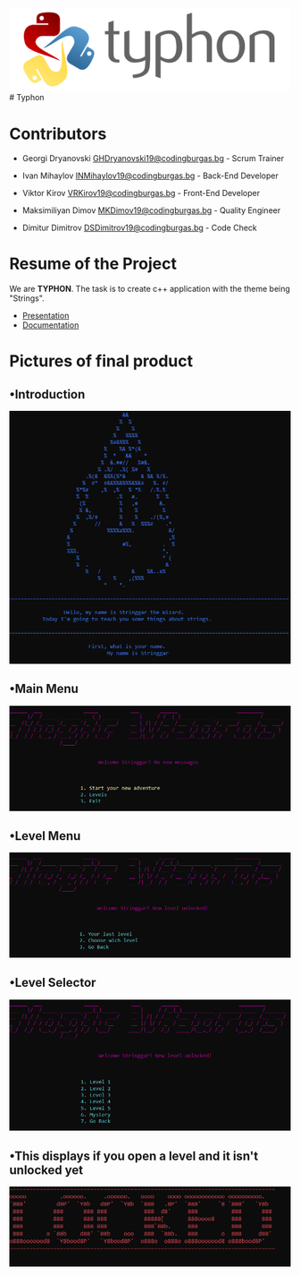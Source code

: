 <img src="images/typhon.png">
# Typhon

# Contributors

- Georgi Dryanovski <GHDryanovski19@codingburgas.bg> - Scrum Trainer

- Ivan Mihaylov <INMihaylov19@codingburgas.bg> - Back-End Developer

- Viktor Kirov <VRKirov19@codingburgas.bg> - Front-End Developer

- Maksimiliyan Dimov <MKDimov19@codingburgas.bg> - Quality Engineer

- Dimitur Dimitrov <DSDimitrov19@codingburgas.bg> - Code Check

# Resume of the Project

We are **TYPHON**. The task is to create c++ application with the theme being "Strings".

* [Presentation](#)
* [Documentation](#)

# Pictures of final product

## •Introduction
<img src="images/introduction.png">

## •Main Menu
<img src="images/mainmenu.png">

## •Level Menu
<img src="images/unknown.png">

## •Level Selector
<img src="images/levelmenu.png">

## •This displays if you open a level and it isn't unlocked yet
<img src="images/locked.png">


